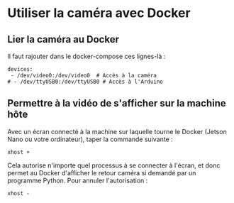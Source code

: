 # Utiliser la caméra avec Docker

## Lier la caméra au Docker  

Il faut rajouter dans le docker-compose ces lignes-là : 

    devices:
     - /dev/video0:/dev/video0  # Accès à la caméra
    # - /dev/ttyUSB0:/dev/ttyUSB0 # Accès à l'Arduino


## Permettre à la vidéo de s'afficher sur la machine hôte

Avec un écran connecté à la machine sur laquelle tourne le Docker (Jetson Nano ou votre ordinateur), taper la commande suivante : 

    xhost +
Cela autorise n'importe quel processus à se connecter à l'écran, et donc permet au Docker d'afficher le retour caméra si demandé par un programme Python. 
Pour annuler l'autorisation : 

    xhost -

